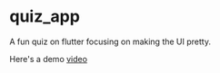 # quiz_app
A fun quiz on flutter focusing on making the UI pretty.

Here's a demo [video](https://drive.google.com/file/d/17Xi3schaJtc_3YsP8JC3-6pOZl-gdFG9/view?usp=sharing)
